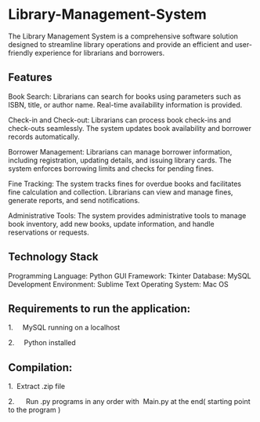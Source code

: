 # Library-Management-System
The Library Management System is a comprehensive software solution designed to 
streamline library operations and provide an efficient and user-friendly experience 
for librarians and borrowers. 

## Features
Book Search: 
Librarians can search for books using parameters such as ISBN, title, or author 
name. Real-time availability information is provided.

Check-in and Check-out: 
Librarians can process book check-ins and check-outs seamlessly. The system updates 
book availability and borrower records automatically.

Borrower Management:
Librarians can manage borrower information, including registration, updating 
details, and issuing library cards. The system enforces borrowing limits and checks 
for pending fines.

Fine Tracking:
The system tracks fines for overdue books and facilitates fine 
calculation and collection. Librarians can view and manage fines, generate reports, 
and send notifications.

Administrative Tools: 
The system provides administrative tools to manage book inventory, add new books, 
update information, and handle reservations or requests.

## Technology Stack

Programming Language: Python
GUI Framework: Tkinter
Database: MySQL
Development Environment: Sublime Text
Operating System: Mac OS


## Requirements to run the application:

1.     MySQL running on a localhost

2.     Python installed


## Compilation:


1.      Extract .zip file 

2.      Run .py programs in any order with  Main.py at the end( starting point to the program )


 



